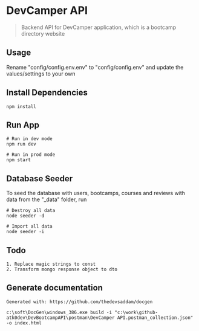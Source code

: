 # DevCamper API

> Backend API for DevCamper application, which is a bootcamp directory website

## Usage

Rename "config/config.env.env" to "config/config.env" and update the values/settings to your own

## Install Dependencies

```
npm install
```

## Run App

```
# Run in dev mode
npm run dev

# Run in prod mode
npm start
```

## Database Seeder

To seed the database with users, bootcamps, courses and reviews with data from the "\_data" folder, run

```
# Destroy all data
node seeder -d

# Import all data
node seeder -i
```

## Todo

```
1. Replace magic strings to const
2. Transform mongo response object to dto
``` 

## Generate documentation

```
Generated with: https://github.com/thedevsaddam/docgen

c:\soft\DocGen\windows_386.exe build -i "c:\work\github-atk0dev\DevBootcampAPI\postman\DevCamper API.postman_collection.json" -o index.html
```
